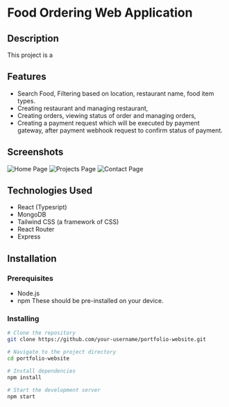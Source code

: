 # Food Ordering Web Application

## Description
This project is a 

## Features
- Search Food, Filtering based on location, restaurant name, food item types.
- Creating restaurant and managing restaurant,
- Creating orders, viewing status of order and managing orders,
- Creating a payment request which will be executed by payment gateway, after payment webhook request to confirm status of payment.

## Screenshots
![Home Page](screenshots/homepage.png)
![Projects Page](screenshots/projects.png)
![Contact Page](screenshots/contact.png)

## Technologies Used
- React (Typesript)
- MongoDB
- Tailwind CSS (a framework of CSS)
- React Router
- Express

## Installation

### Prerequisites
- Node.js
- npm
These should be pre-installed on your device.

### Installing

```bash
# Clone the repository
git clone https://github.com/your-username/portfolio-website.git

# Navigate to the project directory
cd portfolio-website

# Install dependencies
npm install

# Start the development server
npm start

